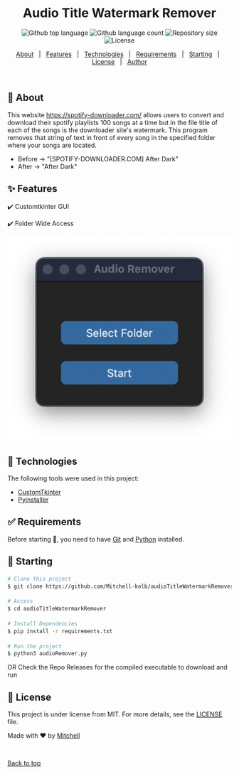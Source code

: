 

<h1 align="center">Audio Title Watermark Remover</h1>

<p align="center">
  <img alt="Github top language" src="https://img.shields.io/github/languages/top/Mitchell-kolb/audioTitleWatermarkRemover?color=56BEB8">

  <img alt="Github language count" src="https://img.shields.io/github/languages/count/Mitchell-kolb/audioTitleWatermarkRemover?color=56BEB8">

  <img alt="Repository size" src="https://img.shields.io/github/repo-size/Mitchell-kolb/audioTitleWatermarkRemover?color=56BEB8">

  <img alt="License" src="https://img.shields.io/github/license/Mitchell-kolb/audioTitleWatermarkRemover?color=56BEB8">

</p>

<p align="center">
  <a href="#dart-about">About</a> &#xa0; | &#xa0; 
  <a href="#sparkles-features">Features</a> &#xa0; | &#xa0;
  <a href="#rocket-technologies">Technologies</a> &#xa0; | &#xa0;
  <a href="#white_check_mark-requirements">Requirements</a> &#xa0; | &#xa0;
  <a href="#checkered_flag-starting">Starting</a> &#xa0; | &#xa0;
  <a href="#memo-license">License</a> &#xa0; | &#xa0;
  <a href="https://github.com/Mitchell-kolb" target="_blank">Author</a>
</p>

<br>

## :dart: About

This website https://spotify-downloader.com/ allows users to convert and download their spotify playlists 100 songs at a time but in the file title of each of the songs is the downloader site's watermark. This program removes that string of text in front of every song in the specified folder where your songs are located. 

- Before -> "[SPOTIFY-DOWNLOADER.COM] After Dark"
- After -> "After Dark"

## :sparkles: Features

:heavy_check_mark: Customtkinter GUI

:heavy_check_mark: Folder Wide Access

![GUI Image](images/gui.png "GUI Image")

## :rocket: Technologies


The following tools were used in this project:

- [CustomTkinter](https://customtkinter.tomschimansky.com/)
- [Pyinstaller](https://pyinstaller.org/en/stable/index.html)

## :white_check_mark: Requirements

Before starting :checkered_flag:, you need to have [Git](https://git-scm.com) and [Python](https://www.python.org/downloads/) installed.

## :checkered_flag: Starting ##

```bash
# Clone this project
$ git clone https://github.com/Mitchell-kolb/audioTitleWatermarkRemover

# Access
$ cd audioTitleWatermarkRemover

# Install Dependencies
$ pip install -r requirements.txt

# Run the project
$ python3 audioRemover.py

```
OR
Check the Repo Releases for the compiled executable to download and run

## :memo: License

This project is under license from MIT. For more details, see the [LICENSE](LICENSE.md) file.


Made with :heart: by <a href="https://github.com/mitchellkolb" target="_blank">Mitchell</a>

&#xa0;

<a href="#top">Back to top</a>
